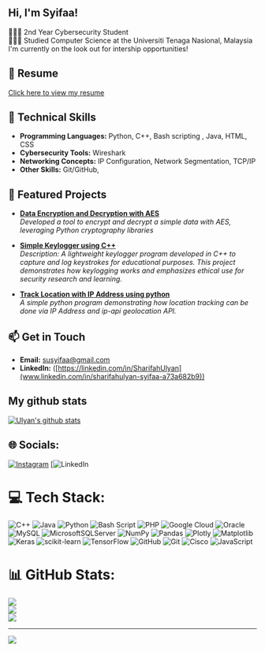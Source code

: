 
## Hi, I'm Syifaa!

👩🏻‍💻 2nd Year Cybersecurity Student<br/>
👩🏻‍🎓 Studied Computer Science at the Universiti Tenaga Nasional, Malaysia<br/>
I'm currently on the look out for intership opportunities!

## 📄 Resume
[Click here to view my resume](https://ulyxfsy.github.io/resume_/)
 
## 🔧 Technical Skills
- **Programming Languages:** Python, C++, Bash scripting , Java, HTML, CSS 
- **Cybersecurity Tools:** Wireshark 
- **Networking Concepts:** IP Configuration, Network Segmentation, TCP/IP  
- **Other Skills:** Git/GitHub, 

## 🌟 Featured Projects
- [**Data Encryption and Decryption with AES**](https://ulyxfsy.github.io/Repository_Sy/)  
  *Developed a tool to encrypt and decrypt a simple data with AES, leveraging Python cryptography libraries*

- [**Simple Keylogger using C++**](https://ulyxfsy.github.io/Repository_Sy/)  
  *Description: A lightweight keylogger program developed in C++ to capture and log keystrokes for educational purposes. This project demonstrates how keylogging works and emphasizes ethical use for security research and learning.*

- [**Track Location with IP Address using python**](https://ulyxfsy.github.io/Repository_Sy/)  
  *A simple python program demonstrating how location tracking can be done via IP Address and ip-api geolocation API.*
  

## 📫 Get in Touch
- **Email:** susyifaa@gmail.com  
- **LinkedIn:** ([https://linkedin.com/in/SharifahUlyan](www.linkedin.com/in/sharifahulyan-syifaa-a73a682b9))


## My github stats
[![Ulyan's github stats](https://github-readme-stats.vercel.app/api?username=Ulyxfsy&count_private=true&show_icons=true&theme=radical&hide_rank=false)](https://github.com/anuraghazra/github-readme-stats)


## 🌐 Socials:
[![Instagram](https://img.shields.io/badge/Instagram-%23E4405F.svg?logo=Instagram&logoColor=white)](https://instagram.com/ulyxnsyfaa) [![LinkedIn](www.linkedin.com/in/sharifahulyan-syifaa-a73a682b9) 

# 💻 Tech Stack:
![C++](https://img.shields.io/badge/c++-%2300599C.svg?style=for-the-badge&logo=c%2B%2B&logoColor=white) ![Java](https://img.shields.io/badge/java-%23ED8B00.svg?style=for-the-badge&logo=openjdk&logoColor=white) ![Python](https://img.shields.io/badge/python-3670A0?style=for-the-badge&logo=python&logoColor=ffdd54) ![Bash Script](https://img.shields.io/badge/bash_script-%23121011.svg?style=for-the-badge&logo=gnu-bash&logoColor=white) ![PHP](https://img.shields.io/badge/php-%23777BB4.svg?style=for-the-badge&logo=php&logoColor=white) ![Google Cloud](https://img.shields.io/badge/GoogleCloud-%234285F4.svg?style=for-the-badge&logo=google-cloud&logoColor=white) ![Oracle](https://img.shields.io/badge/Oracle-F80000?style=for-the-badge&logo=oracle&logoColor=white) ![MySQL](https://img.shields.io/badge/mysql-4479A1.svg?style=for-the-badge&logo=mysql&logoColor=white) ![MicrosoftSQLServer](https://img.shields.io/badge/Microsoft%20SQL%20Server-CC2927?style=for-the-badge&logo=microsoft%20sql%20server&logoColor=white) ![NumPy](https://img.shields.io/badge/numpy-%23013243.svg?style=for-the-badge&logo=numpy&logoColor=white) ![Pandas](https://img.shields.io/badge/pandas-%23150458.svg?style=for-the-badge&logo=pandas&logoColor=white) ![Plotly](https://img.shields.io/badge/Plotly-%233F4F75.svg?style=for-the-badge&logo=plotly&logoColor=white) ![Matplotlib](https://img.shields.io/badge/Matplotlib-%23ffffff.svg?style=for-the-badge&logo=Matplotlib&logoColor=black) ![Keras](https://img.shields.io/badge/Keras-%23D00000.svg?style=for-the-badge&logo=Keras&logoColor=white) ![scikit-learn](https://img.shields.io/badge/scikit--learn-%23F7931E.svg?style=for-the-badge&logo=scikit-learn&logoColor=white) ![TensorFlow](https://img.shields.io/badge/TensorFlow-%23FF6F00.svg?style=for-the-badge&logo=TensorFlow&logoColor=white) ![GitHub](https://img.shields.io/badge/github-%23121011.svg?style=for-the-badge&logo=github&logoColor=white) ![Git](https://img.shields.io/badge/git-%23F05033.svg?style=for-the-badge&logo=git&logoColor=white) ![Cisco](https://img.shields.io/badge/cisco-%23049fd9.svg?style=for-the-badge&logo=cisco&logoColor=black) ![JavaScript](https://img.shields.io/badge/javascript-%23323330.svg?style=for-the-badge&logo=javascript&logoColor=%23F7DF1E)
# 📊 GitHub Stats:
![](https://github-readme-stats.vercel.app/api?username=Ulyxfsy&theme=dark&hide_border=false&include_all_commits=false&count_private=false)<br/>
![](https://github-readme-streak-stats.herokuapp.com/?user=Ulyxfsy&theme=dark&hide_border=false)<br/>
![](https://github-readme-stats.vercel.app/api/top-langs/?username=Ulyxfsy&theme=dark&hide_border=false&include_all_commits=false&count_private=false&layout=compact)

---
[![](https://visitcount.itsvg.in/api?id=Ulyxfsy&icon=0&color=0)](https://visitcount.itsvg.in)

<!-- Proudly created with GPRM ( https://gprm.itsvg.in ) -->
